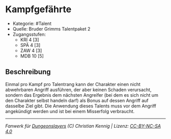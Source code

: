 <!---
Dies ist ein Fanwerk für DUNGEONSLAYERS (C) von Christian Kennig

Quellen:      [Bruder Grimms Talentpaket 2](https://www.f-space.de/ds4/downloads.html)
              [Talentbeschreibungen](https://www.f-space.de/ds4/tools-talentcards.html)
License:      [CC-BY-NC-SA 4.0](https://creativecommons.org/licenses/by-nc-sa/4.0/deed.de)
Richtlinien:  [Fanwerkrichtlinien](https://www.dungeonslayers.net/fanwerk-richtlinien/)
Autor:        Zauberlehrling
-->

  
# Kampfgefährte  
- Kategorie: #Talent  
- Quelle: Bruder Grimms Talentpaket 2  
- Zugangsstufen:  
  - KRI 4 [3]  
  - SPÄ 4 [3]  
  - ZAW 4 [3]  
  - MDB 10 [5]  

## Beschreibung  
Einmal pro Kampf pro Talentrang kann der Charakter einen nicht abwehrbaren Angriff ausführen, der aber keinen Schaden verursacht, sondern das Ergebnis dem nächsten Angreifer (bei dem es sich nicht um den Charakter selbst handeln darf) als Bonus auf dessen Angriff auf dasselbe Ziel gibt. Die Anwendung dieses Talents muss vor dem Angriff angekündigt werden und ist bei einem Misserfolg verbraucht.


___  
*Fanwerk für [Dungeonslayers](https://www.dungeonslayers.net/) (C) Christian Kennig | Lizenz: [CC-BY-NC-SA 4.0](https://creativecommons.org/licenses/by-nc-sa/4.0/deed.de)*  
